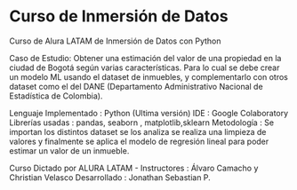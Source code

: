 # Curso de Inmersión de Datos
Curso de Alura LATAM de Inmersión de Datos con Python 


Caso de Estudio: Obtener una estimación del valor de una propiedad en la ciudad de Bogotá según varias características. Para lo cual se debe crear un modelo ML usando el dataset de inmuebles, y complementarlo con otros dataset como el del DANE (Departamento Administrativo Nacional de Estadística de Colombia).


Lenguaje Implementado : Python (Ultima versión)
IDE : Google Colaboratory 
Librerías  usadas : pandas, seaborn , matplotlib,sklearn
Metodología : Se importan los distintos dataset se los analiza se realiza una limpieza de valores y finalmente se aplica el modelo de regresión lineal para poder estimar un valor de un inmueble.


Curso Dictado por ALURA LATAM - Instructores : Álvaro Camacho y Christian Velasco
Desarrollado : Jonathan Sebastian P.

